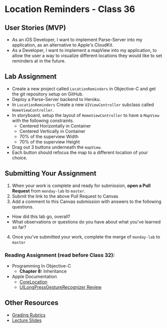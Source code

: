 # Location Reminders - Class 36  

## User Stories (MVP)  
- As an iOS Developer, I want to implement Parse-Server into my application, as an alternative to Apple's CloudKit.  
- As a Developer, I want to implement a mapView into my application, to allow the user a way to visualize different locations they would like to set reminders at in the future.  

## Lab Assignment  
* Create a new project called `LocationReminders` in Objective-C and get the git repository setup on GitHub.  
* Deploy a Parse-Server backend to Heroku.  
* In `LocationReminders` Create a new `UIViewController` subclass called `HomeViewController`.  
* In storyboard, setup the layout of `HomeViewController` to have a `MapView` with the following constraints.  
  * Centered Horizontally in Container
  * Centered Vertically in Container
  * 70% of the superview Width
  * 70% of the superview Height
* Drag out 3 buttons underneath the `mapView`.  
* Each button should refocus the map to a different location of your choice.  

## Submitting Your Assignment  
1. When your work is complete and ready for submission, **open a Pull Request** from `monday-lab` to `master`.  
2. Submit the link to the above Pull Request to Canvas  
3. Add a comment to this Canvas submission with answers to the following questions.  
  - How did this lab go, overall?  
  - What observations or questions do you have about what you've learned so far?  
4. Once you've submitted your work, complete the merge of `monday-lab` to `master`  

### Reading Assignment (read **before** Class 32):
* Programming In Objective-C
  * **Chapter 8:** Inheritance
* Apple Documentation
  * [CoreLocation](https://developer.apple.com/reference/corelocation?language=objc)    
  * [UILongPressGestureRecognizer Review](https://developer.apple.com/reference/uikit/uilongpressgesturerecognizer?changes=latest_minor)  

## Other Resources
* [Grading Rubrics](../../resources/)
* [Lecture Slides](https://www.icloud.com/keynote/000e-ROI5X3oeYQ3f_MUzdzgA#Week7_Day1)